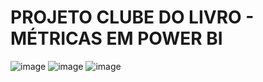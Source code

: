 # PROJETO CLUBE DO LIVRO - MÉTRICAS EM POWER BI

![image](https://user-images.githubusercontent.com/78941772/179381521-c7665827-fd74-461e-819b-9a71733e64cf.png)
![image](https://user-images.githubusercontent.com/78941772/179381524-98862b9f-f4df-415a-9cc2-0832a9541e42.png)
![image](https://user-images.githubusercontent.com/78941772/179381531-e6ca0592-fa4d-4628-99cd-256b229426dc.png)

 
